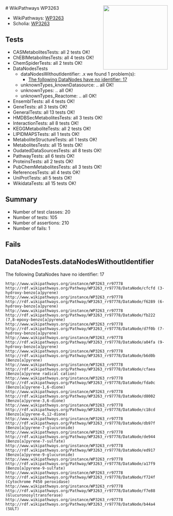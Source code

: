 <img style="float: right; width: 200px" src="https://upload.wikimedia.org/wikipedia/commons/thumb/8/83/Wplogo_with_text_500.png/640px-Wplogo_with_text_500.png" />
# WikiPathways WP3263

* WikiPathways: [WP3263](https://new.wikipathways.org/pathways/WP3263)
* Scholia: [WP3263](https://scholia.toolforge.org/wikipathways/WP3263)
## Tests
* CASMetabolitesTests: all 2 tests OK!
* ChEBIMetabolitesTests: all 4 tests OK!
* ChemSpiderTests: all 2 tests OK!
* DataNodesTests
    * dataNodesWithoutIdentifier: .x we found 1 problem(s):
        * [The following DataNodes have no identifier: 17](#8792c497)
    * unknownTypes_knownDatasource: .. all OK!
    * unknownTypes: .. all OK!
    * unknownTypes_Reactome: .. all OK!
* EnsemblTests: all 4 tests OK!
* GeneTests: all 3 tests OK!
* GeneralTests: all 13 tests OK!
* HMDBSecMetabolitesTests: all 3 tests OK!
* InteractionTests: all 8 tests OK!
* KEGGMetaboliteTests: all 2 tests OK!
* LIPIDMAPSTests: all 1 tests OK!
* MetaboliteStructureTests: all 1 tests OK!
* MetabolitesTests: all 15 tests OK!
* OudatedDataSourcesTests: all 8 tests OK!
* PathwayTests: all 6 tests OK!
* ProteinsTests: all 2 tests OK!
* PubChemMetabolitesTests: all 3 tests OK!
* ReferencesTests: all 4 tests OK!
* UniProtTests: all 5 tests OK!
* WikidataTests: all 15 tests OK!


## Summary

* Number of test classes: 20
* Number of tests: 105
* Number of assertions: 210
* Number of fails: 1

## Fails

<a name="8792c497" />

## DataNodesTests.dataNodesWithoutIdentifier

The following DataNodes have no identifier: 17
```
http://www.wikipathways.org/instance/WP3263_rr97778 http://rdf.wikipathways.org/Pathway/WP3263_rr97778/DataNode/cfcfd (3-hydroxy-benzo[a]pyrene)
http://www.wikipathways.org/instance/WP3263_rr97778 http://rdf.wikipathways.org/Pathway/WP3263_rr97778/DataNode/f6289 (6-hydroxy-benzo[a]pyrene)
http://www.wikipathways.org/instance/WP3263_rr97778 http://rdf.wikipathways.org/Pathway/WP3263_rr97778/DataNode/fb222 (7,8-epoxy-benzo[a]pyrene)
http://www.wikipathways.org/instance/WP3263_rr97778 http://rdf.wikipathways.org/Pathway/WP3263_rr97778/DataNode/d7f0b (7-hydroxy-benzo[a]pyrene)
http://www.wikipathways.org/instance/WP3263_rr97778 http://rdf.wikipathways.org/Pathway/WP3263_rr97778/DataNode/a04fa (9-hydroxy-benzo[a]pyrene)
http://www.wikipathways.org/instance/WP3263_rr97778 http://rdf.wikipathways.org/Pathway/WP3263_rr97778/DataNode/b6d0b (Benzo[a]pyrene)
http://www.wikipathways.org/instance/WP3263_rr97778 http://rdf.wikipathways.org/Pathway/WP3263_rr97778/DataNode/cfaea (Benzo[a]pyrene radical cation)
http://www.wikipathways.org/instance/WP3263_rr97778 http://rdf.wikipathways.org/Pathway/WP3263_rr97778/DataNode/fda0c (Benzo[a]pyrene-1,6-dione)
http://www.wikipathways.org/instance/WP3263_rr97778 http://rdf.wikipathways.org/Pathway/WP3263_rr97778/DataNode/d8002 (Benzo[a]pyrene-3,6-dione)
http://www.wikipathways.org/instance/WP3263_rr97778 http://rdf.wikipathways.org/Pathway/WP3263_rr97778/DataNode/c18cd (Benzo[a]pyrene-6,12-dione)
http://www.wikipathways.org/instance/WP3263_rr97778 http://rdf.wikipathways.org/Pathway/WP3263_rr97778/DataNode/db97f (Benzo[a]pyrene-7-glucuronide)
http://www.wikipathways.org/instance/WP3263_rr97778 http://rdf.wikipathways.org/Pathway/WP3263_rr97778/DataNode/de944 (Benzo[a]pyrene-7-sulfate)
http://www.wikipathways.org/instance/WP3263_rr97778 http://rdf.wikipathways.org/Pathway/WP3263_rr97778/DataNode/ed917 (Benzo[a]pyrene-9-glucuronide)
http://www.wikipathways.org/instance/WP3263_rr97778 http://rdf.wikipathways.org/Pathway/WP3263_rr97778/DataNode/a17f9 (Benzo[a]pyrene-9-sulfate)
http://www.wikipathways.org/instance/WP3263_rr97778 http://rdf.wikipathways.org/Pathway/WP3263_rr97778/DataNode/f724f (Cytochrome P450 peroxidase)
http://www.wikipathways.org/instance/WP3263_rr97778 http://rdf.wikipathways.org/Pathway/WP3263_rr97778/DataNode/f7e88 (Glucuronosyltransferase)
http://www.wikipathways.org/instance/WP3263_rr97778 http://rdf.wikipathways.org/Pathway/WP3263_rr97778/DataNode/b44a4 (SULT)
```

